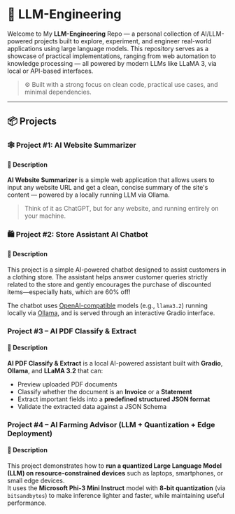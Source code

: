 # 🧠 LLM-Engineering

Welcome to My **LLM-Engineering** Repo — a personal collection of AI/LLM-powered projects built to explore, experiment, and engineer real-world applications using large language models. This repository serves as a showcase of practical implementations, ranging from web automation to knowledge processing — all powered by modern LLMs like LLaMA 3, via local or API-based interfaces.

> ⚙️ Built with a strong focus on clean code, practical use cases, and minimal dependencies.

---

## 📦 Projects

### 🕸️ Project #1: AI Website Summarizer

#### 📌 Description
**AI Website Summarizer** is a simple web application that allows users to input any website URL and get a clean, concise summary of the site's content — powered by a locally running LLM via Ollama.

> Think of it as ChatGPT, but for any website, and running entirely on your machine.

### 🛍️ Project #2: Store Assistant AI Chatbot

#### 📌 Description
This project is a simple AI-powered chatbot designed to assist customers in a clothing store. The assistant helps answer customer queries strictly related to the store and gently encourages the purchase of discounted items—especially hats, which are 60% off!

The chatbot uses [OpenAI-compatible](https://platform.openai.com/docs/api-reference/chat) models (e.g., `llama3.2`) running locally via [Ollama](https://ollama.com), and is served through an interactive Gradio interface.


### Project #3 – AI PDF Classify & Extract

#### 📌 Description
**AI PDF Classify & Extract** is a local AI-powered assistant built with **Gradio**, **Ollama**, and **LLaMA 3.2** that can:

- Preview uploaded PDF documents  
- Classify whether the document is an **Invoice** or a **Statement**  
- Extract important fields into a **predefined structured JSON format**  
- Validate the extracted data against a JSON Schema


### Project #4 – AI Farming Advisor (LLM + Quantization + Edge Deployment)

#### 📌 Description
This project demonstrates how to **run a quantized Large Language Model (LLM) on resource-constrained devices** such as laptops, smartphones, or small edge devices.  
It uses the **Microsoft Phi-3 Mini Instruct** model with **8-bit quantization** (via `bitsandbytes`) to make inference lighter and faster, while maintaining useful performance.  